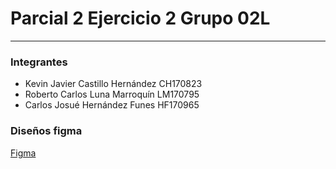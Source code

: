 # Parcial 2 Ejercicio 2 Grupo 02L
**********************************

### Integrantes

* Kevin Javier Castillo Hernández CH170823
* Roberto Carlos Luna Marroquín LM170795
* Carlos Josué Hernández Funes HF170965

### Diseños figma

[Figma](https://www.figma.com/file/0fGbc1TC6mPDDRi9vLeKeV/Segundo-Desaf%C3%ADo-Practico-DSM?node-id=0%3A1)
